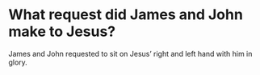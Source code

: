 # What request did James and John make to Jesus?

James and John requested to sit on Jesus’ right and left hand with him in glory.
